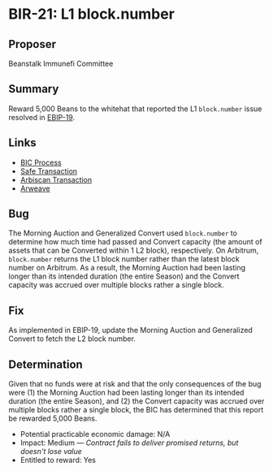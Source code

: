# BIR-21: L1 block.number

## Proposer

Beanstalk Immunefi Committee

## Summary

Reward 5,000 Beans to the whitehat that reported the L1 `block.number` issue resolved in [EBIP-19](https://arweave.net/ykNMX6ZzhuT_M4FaCbxPV3do87V3RPAYBoPxO09U5lI).

## Links

* [BIC Process](https://docs.bean.money/governance/beanstalk/bic-process)
* [Safe Transaction](https://app.safe.global/transactions/tx?safe=arb1:0x390b023d316c2e92dd96A9bcC7fAe8dB12A2fBC1&id=multisig_0x390b023d316c2e92dd96A9bcC7fAe8dB12A2fBC1_0x480a0e41342c588d544e70999e81e8a8a99c7c4cf69dbf3e4a8ef30660d0e214)
* [Arbiscan Transaction](https://arbiscan.io/tx/0x70df7393caf7c98aaea596728a74d97fb9e86740ff1f91c30bf628a8d57dcbd3)
* [Arweave](https://arweave.net/iq85yCgAd-S6W7p3yQGY1kDt58bCOuXN6Skh6_TCTgg)

## Bug

The Morning Auction and Generalized Convert used `block.number` to determine how much time had passed and Convert capacity (the amount of assets that can be Converted within 1 L2 block), respectively. On Arbitrum, `block.number` returns the L1 block number rather than the latest block number on Arbitrum. As a result, the Morning Auction had been lasting longer than its intended duration (the entire Season) and the Convert capacity was accrued over multiple blocks rather a single block.

## Fix

As implemented in EBIP-19, update the Morning Auction and Generalized Convert to fetch the L2 block number.

## Determination

Given that no funds were at risk and that the only consequences of the bug were (1) the Morning Auction had been lasting longer than its intended duration (the entire Season), and (2) the Convert capacity was accrued over multiple blocks rather a single block, the BIC has determined that this report be rewarded 5,000 Beans.

* Potential practicable economic damage: N/A
* Impact: Medium — _Contract fails to deliver promised returns, but doesn't lose value_
* Entitled to reward: Yes
